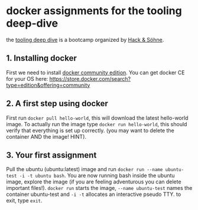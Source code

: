 # docker assignments for the tooling deep-dive
the [tooling deep dive](https://www.facebook.com/events/1705620649739179/) is a bootcamp organized by [Hack & Söhne](https://hackundsoehne.de). 

## 1. Installing docker
First we need to install [docker community edition](https://www.docker.com/community-edition). You can get docker CE for your OS here: https://store.docker.com/search?type=edition&offering=community

## 2. A first step using docker
First run `docker pull hello-world`, this will download the latest hello-world image.
To actually run the image type `docker run hello-world`, this should verify that everything is set up correctly.
(you may want to delete the container AND the image! HINT).

## 3. Your first assignment
Pull the ubuntu (ubuntu:latest) image and run `docker run --name ubuntu-test -i -t ubuntu bash`. You are now running bash inside the ubuntu image, explore the image (if you are feeling adventurous you can delete important files!).
`docker run` starts the image, `--name ubuntu-test` names the container ubuntu-test and `-i -t` allocates an interactive pseudo TTY.
to exit, type `exit`.
